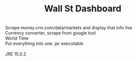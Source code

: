 # <div align="center">Wall St Dashboard</div>

</br>

<div>Scrape money.cnn.com/data/markets and display that info live</div>
<div>Currency converter, scrape from google tool<div>
<div>World Time</div>
<div>Put everything into one .jar executable</div>

</br>

<div>JRE 15.0.2</div
